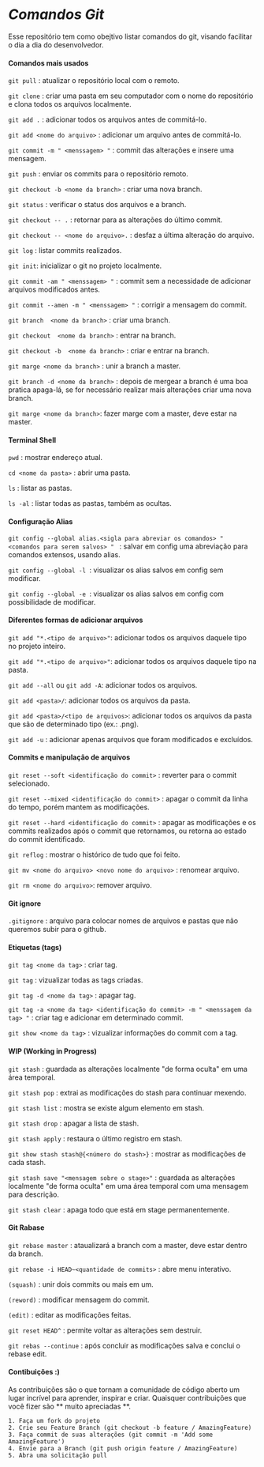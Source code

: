 # _Comandos Git_  

Esse repositório tem como obejtivo listar comandos do git, visando facilitar o dia a dia do desenvolvedor. 

#### Comandos mais usados 


`git pull` : atualizar o repositório local com o remoto.

`git clone` : criar uma pasta em seu computador com o nome do repositório e clona todos os arquivos localmente.

`git add .` : adicionar todos os arquivos antes de commitá-lo.

`git add <nome do arquivo>` : adicionar um arquivo antes de commitá-lo.

`git commit -m " <menssagem> "` : commit das alterações e insere uma mensagem.

`git push` : enviar os commits para o repositório remoto.

`git checkout -b <nome da branch>` : criar uma nova branch.

`git status` : verificar o status dos arquivos e a branch.

`git checkout -- .` : retornar para as alterações do último commit.

`git checkout -- <nome do arquivo>.` : desfaz a última alteração do arquivo.

`git log` : listar commits realizados.

`git init`: inicializar o git no projeto localmente.

`git commit -am " <menssagem> "` : commit sem a necessidade de adicionar arquivos modificados antes.

`git commit --amen -m " <menssagem> "` : corrigir a mensagem do commit.

`git branch  <nome da branch>` : criar uma branch.

`git checkout  <nome da branch>` : entrar na branch.

`git checkout -b  <nome da branch>` : criar e entrar na branch.

`git marge <nome da branch>` : unir a branch a master.

`git branch -d <nome da branch>` : depois de mergear a branch é uma boa pratica apaga-lá, se for necessário realizar mais alterações criar uma nova branch.

`git marge <nome da branch>`: fazer marge com a master, deve estar na master. 

#### Terminal Shell 

`pwd` : mostrar endereço atual.

`cd <nome da pasta>` : abrir uma pasta.

`ls` : listar as pastas.

`ls -al` : listar todas as pastas, também as ocultas.


#### Configuração Alias

`git config --global alias.<sigla para abreviar os comandos> " <comandos para serem salvos> " ` : salvar em config uma abreviação para comandos extensos, usando alias.

`git config --global -l `: visualizar os alias salvos em config sem modificar.

`git config --global -e `: visualizar os alias salvos em config com possibilidade de modificar.


#### Diferentes formas de adicionar arquivos

`git add "*.<tipo de arquivo>"`: adicionar todos os arquivos daquele tipo no projeto inteiro.

`git add "*.<tipo de arquivo>"`: adicionar todos os arquivos daquele tipo na pasta.

`git add --all` ou `git add -A`: adicionar todos os arquivos.

`git add <pasta>/`: adicionar todos os arquivos da pasta.

`git add <pasta>/<tipo de arquivos>`: adicionar todos os arquivos da pasta que são de determinado tipo (ex.: .png).

`git add -u` : adicionar apenas arquivos que foram modificados e excluídos.


#### Commits e manipulação de arquivos

`git reset --soft <identificação do commit>` : reverter para o commit selecionado.

`git reset --mixed <identificação do commit>` : apagar o commit da linha do tempo, porém mantem as modificações.

`git reset --hard <identificação do commit>` : apagar as modificações e os commits realizados após o commit que retornamos, ou retorna ao estado do commit identificado.

`git reflog` : mostrar o histórico de tudo que foi feito. 

`git mv <nome do arquivo> <novo nome do arquivo>` : renomear arquivo.

`git rm <nome do arquivo>`: remover arquivo.

#### Git ignore

`.gitignore` : arquivo para colocar nomes de arquivos e pastas que não queremos subir para o github.


#### Etiquetas (tags)

`git tag <nome da tag>` : criar tag.

`git tag` : vizualizar todas as tags criadas.

`git tag -d <nome da tag>` : apagar tag.

`git tag -a <nome da tag> <identificação do commit> -m " <menssagem da tag> "` : criar tag e adicionar em determinado commit.

`git show <nome da tag>` : vizualizar informações do commit com a tag.


#### WIP (Working in Progress)

`git stash` : guardada as alterações localmente "de forma oculta" em uma área temporal.

`git stash pop` : extrai as modificações do stash para continuar mexendo.

`git stash list` : mostra se existe algum elemento em stash.

`git stash drop` : apagar a lista de stash.

`git stash apply` : restaura o último registro em stash.

`git show stash stash@{<número do stash>}` : mostrar as modificações de cada stash.

`git stash save "<mensagem sobre o stage>"` : guardada as alterações localmente "de forma oculta" em uma área temporal com uma mensagem para descrição.

`git stash clear` : apaga todo que está em stage permanentemente.

#### Git Rabase

`git rebase master` : ataualizará a branch com a master, deve estar dentro da branch.

`git rebase -i HEAD~<quantidade de commits>` : abre menu interativo.

`(squash)` : unir dois commits ou mais em um.

`(reword)` : modificar mensagem do commit.

`(edit)` : editar as modificações feitas.

`git reset HEAD^` : permite voltar as alterações sem destruir. 

`git rebas --continue` : após concluir as modificações salva e conclui o rebase edit.
#### Contibuições :)

As contribuições são o que tornam a comunidade de código aberto um lugar incrível para aprender, inspirar e criar. Quaisquer contribuições que você fizer são ** muito apreciadas **.

    1. Faça um fork do projeto
    2. Crie seu Feature Branch (git checkout -b feature / AmazingFeature)
    3. Faça commit de suas alterações (git commit -m 'Add some AmazingFeature')
    4. Envie para a Branch (git push origin feature / AmazingFeature)
    5. Abra uma solicitação pull